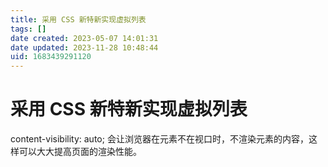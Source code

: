 ```yaml
---
title: 采用 CSS 新特新实现虚拟列表
tags: []
date created: 2023-05-07 14:01:31
date updated: 2023-11-28 10:48:44
uid: 1683439291120
---
```


# 采用 CSS 新特新实现虚拟列表

content-visibility: auto; 会让浏览器在元素不在视口时，不渲染元素的内容，这样可以大大提高页面的渲染性能。
